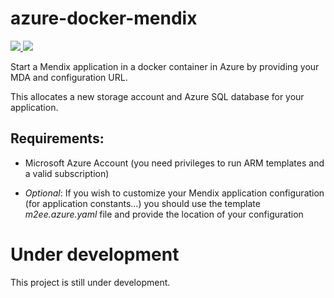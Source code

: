 # azure-docker-mendix
<a href="https://portal.azure.com/#create/Microsoft.Template/uri/https%3A%2F%2Fraw.githubusercontent.com%2FMendix%2Fazure-docker-mendix%2Fmaster%2Fazure-docker-mendix.json" target="_blank">
    <img src="http://azuredeploy.net/deploybutton.png"/>
</a>

<a href="http://armviz.io/#/?load=https%3A%2F%2Fraw.githubusercontent.com%2FMendix%2Fazure-docker-mendix%2Fmaster%2Fazure-docker-mendix.json" target="_blank">
    <img src="http://armviz.io/visualizebutton.png"/>
</a>


Start a Mendix application in a docker container in Azure by providing your MDA and configuration URL.

This allocates a new storage account and Azure SQL database for your application.

## Requirements:

* Microsoft Azure Account (you need privileges to run ARM templates and a valid subscription)

*  *Optional*: If you wish to customize your Mendix application configuration (for application constants...) you should use the template *m2ee.azure.yaml* file and provide the location of your configuration

# Under development

This project is still under development.
